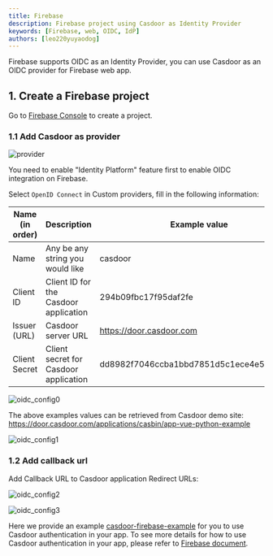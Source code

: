 ```yaml
---
title: Firebase
description: Firebase project using Casdoor as Identity Provider
keywords: [Firebase, web, OIDC, IdP]
authors: [leo220yuyaodog]
---
```


Firebase supports OIDC as an Identity Provider, you can use Casdoor as an OIDC provider for Firebase web app.

## 1. Create a Firebase project

Go to [Firebase Console](https://console.firebase.google.com/) to create a project.

### 1.1 Add Casdoor as provider

![provider](/img/integration/javascript/firebase/provider.png)

You need to enable "Identity Platform" feature first to enable OIDC integration on Firebase.

Select `OpenID Connect` in Custom providers, fill in the following information:

| Name (in order) | Description                           | Example value                            |
|-----------------|---------------------------------------|------------------------------------------|
| Name            | Any be any string you would like      | casdoor                                  |
| Client ID       | Client ID for the Casdoor application | 294b09fbc17f95daf2fe                     |
| Issuer (URL)    | Casdoor server URL                    | https://door.casdoor.com                 |
| Client Secret   | Client secret for Casdoor application | dd8982f7046ccba1bbd7851d5c1ece4e52bf039d |

![oidc_config0](/img/integration/javascript/firebase/oidc_config0.png)

The above examples values can be retrieved from Casdoor demo site: https://door.casdoor.com/applications/casbin/app-vue-python-example

![oidc_config1](/img/integration/javascript/firebase/oidc_config1.png)

### 1.2 Add callback url

Add Callback URL to Casdoor application Redirect URLs:

![oidc_config2](/img/integration/javascript/firebase/oidc_config2.png)

![oidc_config3](/img/integration/javascript/firebase/oidc_config3.png)

Here we provide an example [casdoor-firebase-example](https://github.com/casdoor/casdoor-firebase-example) for you to use Casdoor authentication in your app.
To see more details for how to use Casdoor authentication in your app, please refer to [Firebase document](https://firebase.google.com/docs/auth).
